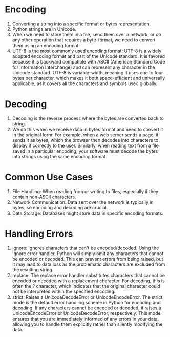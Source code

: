 # Encoding

 1. Converting a string into a specific format or bytes representation. 
 2. Python strings are in Unicode.
 3. When we need to store them in a file, send them over a network, or do any other operation that requires a byte-format, we need to convert them using an encoding format. 
 4. UTF-8 is the most commonly used encoding format: UTF-8 is a widely adopted encoding format and part of the Unicode standard. It is favored because it is backward compatible with ASCII (American Standard Code for Information Interchange) and can represent any character in the Unicode standard. UTF-8 is variable-width, meaning it uses one to four bytes per character, which makes it both space-efficient and universally applicable, as it covers all the characters and symbols used globally.

# Decoding

 1. Decoding is the reverse process where the bytes are converted back to string.
 2. We do this when we receive data in bytes format and need to convert it in the original form:
  For example, when a web server sends a page, it sends it as bytes, which the browser then decodes into characters to display it correctly to the user. Similarly, when reading text from a file saved in a particular encoding, your software must decode the bytes into strings using the same encoding format.

# Common Use Cases

 1. File Handling: When reading from or writing to files, especially if they contain non-ASCII characters.
 2. Network Communication: Data sent over the network is typically in bytes, so encoding and decoding are crucial.
 3. Data Storage: Databases might store data in specific encoding formats.

# Handling Errors

 1. ignore: Ignores characters that can't be encoded/decoded. Using the ignore error handler, Python will simply omit any characters that cannot be encoded or decoded. This can prevent errors from being raised, but it may lead to data loss as the problematic characters are excluded from the resulting string.
 2. replace: The replace error handler substitutes characters that cannot be encoded or decoded with a replacement character. For decoding, this is often the ? character, which indicates that the original character could not be interpreted within the specified encoding.
 3. strict: Raises a UnicodeDecodeError or UnicodeEncodeError. The strict mode is the default error handling scheme in Python for encoding and decoding. If any characters cannot be encoded or decoded, it raises a UnicodeEncodeError or UnicodeDecodeError, respectively. This mode ensures that you are immediately informed of any errors in your data, allowing you to handle them explicitly rather than silently modifying the data.


